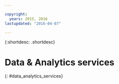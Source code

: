 ```yaml
---

copyright:
  years: 2015, 2016
lastupdated: "2016-04-07"

---
```


{:shortdesc: .shortdesc} 

# Data & Analytics services
{: #data_analytics_services}

